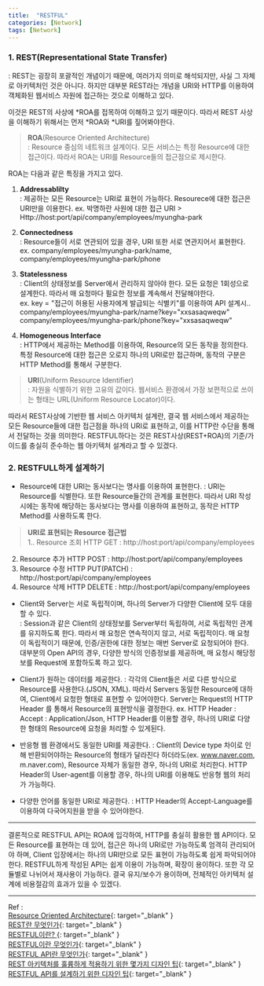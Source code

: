 ```yaml
---
title:  "RESTFUL"
categories: [Network]
tags: [Network]
---
```


### 1. REST(Representational State Transfer)    

: REST는 굉장히 포괄적인 개념이기 때문에, 여러가지 의미로 해석되지만, 사실 그 자체로 아키텍처인 것은 아니다. 하지만 대부분 REST라는 개념을 URI와 HTTP를 이용하여 객체화된 웹서비스 자원에 접근하는 것으로 이해하고 있다.    

이것은 REST의 사상에 *ROA를 접목하여 이해하고 있기 때문이다. 따라서 REST 사상을 이해하기 위해서는 먼저 *ROA와 *URI를 짚어봐야한다.    

> **ROA**(Resource Oriented Architecture)    
: Resource 중심의 네트워크 설계이다. 모든 서비스는 특정 Resource에 대한 접근이다. 따라서 ROA는 URI를 Resource들의 접근점으로 제시한다.    

ROA는 다음과 같은 특징을 가지고 있다.    

1. **Addressablilty**  
: 제공하는 모든 Resource는 URI로 표현이 가능하다. Resourece에 대한 접근은 URI만을 이용한다.
ex. 박명하란 사원에 대한 접근 URI > Http://host:port/api/company/employees/myungha-park    

2. **Connectedness**  
: Resource들이 서로 연관되어 있을 경우, URI 또한 서로 연관지어서 표현한다.  
ex. company/employees/myungha-park/name,  
    company/employees/myungha-park/phone    

3. **Statelessness**  
: Client의 상태정보를 Server에서 관리하지 않아야 한다. 모든 요청은 1회성으로 설계한다. 따라서 매 요청마다 필요한 정보를 계속해서 전달해야한다.  
ex. key = "접근이 허용된 사용자에게 발급되는 식별키"를 이용하여 API 설계시..  
company/employees/myungha-park/name?key="xxsasaqweqw"  
company/employees/myungha-park/phone?key="xxsasaqweqw"    

4. **Homogeneous Interface**  
: HTTP에서 제공하는 Method를 이용하여, Resource의 모든 동작을 정의한다. 특정 Resource에 대한 접근은 오로지 하나의 URI로만 접근하며, 동작의 구분은 HTTP Method를 통해서 구분한다.    

> **URI**(Uniform Resource Identifier)    
: 자원을 식별하기 위한 고유의 값이다. 웹서비스 환경에서 가장 보편적으로 쓰이는 형태는 URL(Uniform Resource Locator)이다.

따라서 REST사상에 기반한 웹 서비스 아키텍처 설계란, 결국 웹 서비스에서 제공하는 모든 Resource들에 대한 접근점을 하나의 URI로 표현하고, 이를 HTTP란 수단을 통해서 전달하는 것을 의미한다.
RESTFUL하다는 것은 REST사상(REST+ROA)의 기준/가이드를 충실히 준수하는 웹 아키텍처 설계라고 할 수 있겠다.

### 2. RESTFULL하게 설계하기    
- Resource에 대한 URI는 동사보다는 명사를 이용하여 표현한다.
: URI는 Resource를 식별한다. 또한 Resource들간의 관계를 표현한다. 따라서 URI 작성시에는 동작에 해당하는 동사보다는 명사를 이용하여 표현하고, 동작은 HTTP Method를 사용하도록 한다.    

> **URI로 표현되는 Resource 접근법**  
1.. Resource 조회
HTTP GET : http://host:port/api/company/employees  
2. Resource 추가
HTTP POST : http://host:port/api/company/employees  
3. Resource 수정
HTTP PUT(PATCH) : http://host:port/api/company/employees  
4. Resource 삭제
HTTP DELETE : http://host:port/api/company/employees    

- Client와 Server는 서로 독립적이며, 하나의 Server가 다양한 Client에 모두 대응할 수 있다.  
: Session과 같은 Client의 상태정보를 Server부터 독립하여, 서로 독립적인 관계를 유지하도록 한다. 따라서 매 요청은 연속적이지 않고, 서로 독립적이다. 매 요청이 독립적이기 때문에, 인증/권한에 대한 정보는 매번 Server로 요청되어야 한다. 대부분의 Open API의 경우, 다양한 방식의 인증정보를 제공하며, 매 요청시 해당정보를 Request에 포함하도록 하고 있다. 

- Client가 원하는 데이터를 제공한다.
: 각각의 Client들은 서로 다른 방식으로 Resource를 사용한다.(JSON, XML). 따라서 Servers 동일한 Resource에 대하여, Client에서 요청한 형태로 표현할 수 있어야한다. Server는 Request의 HTTP Header 를 통해서 Resource의 표현방식을 결정한다.
ex. HTTP Header : Accept : Application/Json, HTTP Header를 이용할 경우, 하나의 URI로 다양한 형태의 Resource에 요청을 처리할 수 있게된다.

- 반응형 웹 환경에서도 동일한 URI를 제공한다. 
: Client의 Device type 차이로 인해 반환되어야하는 Resource의 형태가 달라진다 하더라도(ex. www.naver.com, m.naver.com), Resource 자체가 동일한 경우, 하나의 URI로 처리한다. HTTP Header의 User-agent를 이용할  경우, 하나의 URI를 이용해도 반응형 웹의 처리가 가능하다.

- 다양한 언어를 동일한 URI로 제공한다.
: HTTP Header의 Accept-Language를 이용하여 다국어지원을 받을 수 있어야한다.    

---
결론적으로 RESTFUL API는 ROA에 입각하여, HTTP를 충실히 활용한 웹 API이다. 모든 Resource를 표현하는 데 있어, 접근은 하나의 URI로만 가능하도록 엄격히 관리되어야 하며, Client 입장에서는 하나의 URI만으로 모든 표현이 가능하도록 쉽게 파악되어야 한다.
RESTFUL하게 작성된 API는 쉽게 이용이 가능하며, 확장이 용이하다. 또한 각 모듈별로 나뉘어서 재사용이 가능하다. 결국 유지/보수가 용이하며, 전체적인 아키텍처 설계에 비용절감의 효과가 있을 수 있겠다.    

---
Ref :  
[Resource Oriented Architecture](http://greatkim91.tistory.com/13){: target="_blank" }    
[REST란 무엇인가](http://egloos.zum.com/killins/v/3092502){: target="_blank" }    
[RESTFUL이란? ](http://sonim1.tistory.com/105){: target="_blank" }    
[RESTFUL이란 무엇인가](http://blog.remotty.com/blog/2014/01/28/lets-study-rest/){: target="_blank" }    
[RESTFUL API란 무엇인가](http://lalwr.blogspot.kr/2016/01/restful.html){: target="_blank" }    
[REST 아키텍처를 훌륭하게 적용하기 위한 몇가지 디자인 팁](https://spoqa.github.io/2012/02/27/rest-introduction.html){: target="_blank" }    
[RESTFUL API를 설계하기 위한 디자인 팁](https://spoqa.github.io/2013/06/11/more-restful-interface.html){: target="_blank" }    

